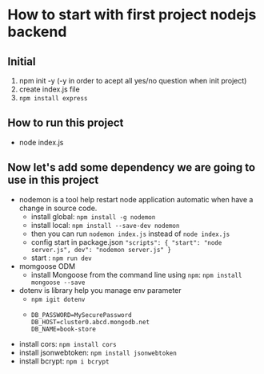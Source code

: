 # How to start with first project nodejs backend

## Initial

1. npm init -y (-y in order to acept all yes/no question when init project)
2. create index.js file
3. `npm install express`

## How to run this project

- node index.js

## Now let's add some dependency we are going to use in this project

- nodemon is a tool help restart node application automatic when have a change in source code.
  - install global: `npm install -g nodemon`
  - install local: `npm install --save-dev nodemon`
  - then you can run `nodemon index.js` instead of `node index.js`
  - config start in package.json `"scripts": {
  "start": "node server.js",
  dev": "nodemon server.js"
}`
  - start : `npm run dev`
- momgoose ODM
  - install Mongoose from the command line using `npm`: `npm install mongoose --save`
- dotenv is library help you manage env parameter
  - `npm igit dotenv`
  - ```DB_USER=cagongu
    DB_PASSWORD=MySecurePassword
    DB_HOST=cluster0.abcd.mongodb.net
    DB_NAME=book-store
    ```
- install cors: `npm install cors`
- install jsonwebtoken: `npm install jsonwebtoken`
- install bcrypt: `npm i bcrypt`
